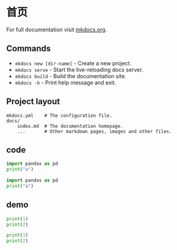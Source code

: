 # 首页

For full documentation visit [mkdocs.org](https://www.mkdocs.org).

## Commands

* `mkdocs new [dir-name]` - Create a new project.
* `mkdocs serve` - Start the live-reloading docs server.
* `mkdocs build` - Build the documentation site.
* `mkdocs -h` - Print help message and exit.

## Project layout

    mkdocs.yml    # The configuration file.
    docs/
        index.md  # The documentation homepage.
        ...       # Other markdown pages, images and other files.

## code

``` python
import pandas as pd
print("a")
```

``` python title="test.py"
import pandas as pd
print("a")
```

## demo

``` python linenums="1"
print(1)
print(2)
```

``` python hl_lines="1" linenums="1"
print(1)
print(2)
```

